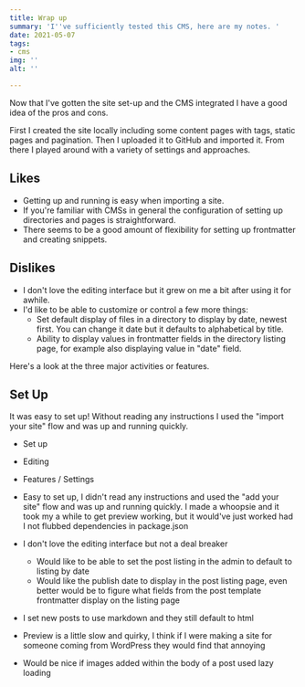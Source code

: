 ```yaml
---
title: Wrap up
summary: 'I''ve sufficiently tested this CMS, here are my notes. '
date: 2021-05-07
tags:
- cms
img: ''
alt: ''

---
```

Now that I've gotten the site set-up and the CMS integrated I have a good idea of the pros and cons.

First I created the site locally including some content pages with tags, static pages and pagination. Then I uploaded it to GitHub and imported it. From there I played around with a variety of settings and approaches.

## Likes
* Getting up and running is easy when importing a site.
* If you're familiar with CMSs in general the configuration of setting up directories and pages is straightforward.
* There seems to be a good amount of flexibility for setting up frontmatter and creating snippets.

## Dislikes
* I don't love the editing interface but it grew on me a bit after using it for awhile.
* I'd like to be able to customize or control a few more things: 
	* Set default display of files in a directory to display by date, newest first. You can change it date but it defaults to alphabetical by title.
    * Ability to display values in frontmatter fields in the directory listing page, for example also displaying value in "date" field.

Here's a look at the three major activities or features.

## Set Up

It was easy to set up! Without reading any instructions I used the "import your site" flow and was up and running quickly.

* Set up
* Editing
* Features / Settings

* Easy to set up, I didn't read any instructions and used the "add your site" flow and was up and running quickly. I made a whoopsie and it took my a while to get preview working, but it would've just worked had I not flubbed dependencies in package.json
* I don't love the editing interface but not a deal breaker
  * Would like to be able to set the post listing in the admin to default to listing by date
  * Would like the publish date to display in the post listing page, even better would be to figure what fields from the post template frontmatter display on the listing page
* I set new posts to use markdown and they still default to html
* Preview is a little slow and quirky, I think if I were making a site for someone coming from WordPress they would find that annoying
* Would be nice if images added within the body of a post used lazy loading